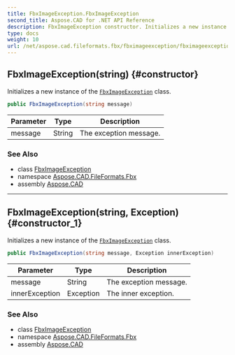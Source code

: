 ```yaml
---
title: FbxImageException.FbxImageException
second_title: Aspose.CAD for .NET API Reference
description: FbxImageException constructor. Initializes a new instance of the FbxImageException class
type: docs
weight: 10
url: /net/aspose.cad.fileformats.fbx/fbximageexception/fbximageexception/
---
```

## FbxImageException(string) {#constructor}

Initializes a new instance of the [`FbxImageException`](../) class.

```csharp
public FbxImageException(string message)
```

| Parameter | Type | Description |
| --- | --- | --- |
| message | String | The exception message. |

### See Also

* class [FbxImageException](../)
* namespace [Aspose.CAD.FileFormats.Fbx](../../fbximageexception/)
* assembly [Aspose.CAD](../../../)

---

## FbxImageException(string, Exception) {#constructor_1}

Initializes a new instance of the [`FbxImageException`](../) class.

```csharp
public FbxImageException(string message, Exception innerException)
```

| Parameter | Type | Description |
| --- | --- | --- |
| message | String | The exception message. |
| innerException | Exception | The inner exception. |

### See Also

* class [FbxImageException](../)
* namespace [Aspose.CAD.FileFormats.Fbx](../../fbximageexception/)
* assembly [Aspose.CAD](../../../)


